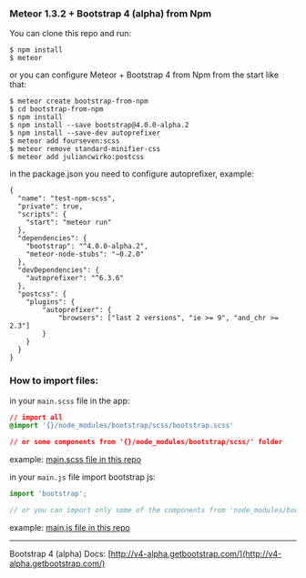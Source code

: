 ### Meteor 1.3.2 + Bootstrap 4 (alpha) from Npm

You can clone this repo and run:

```
$ npm install
$ meteor
```

or you can configure Meteor + Bootstrap 4 from Npm from the start like that:

```
$ meteor create bootstrap-from-npm
$ cd bootstrap-from-npm
$ npm install
$ npm install --save bootstrap@4.0.0-alpha.2
$ npm install --save-dev autoprefixer
$ meteor add fourseven:scss
$ meteor remove standard-minifier-css
$ meteor add juliancwirko:postcss
```

in the package.json you need to configure autoprefixer, example:
```
{
  "name": "test-npm-scss",
  "private": true,
  "scripts": {
    "start": "meteor run"
  },
  "dependencies": {
    "bootstrap": "^4.0.0-alpha.2",
    "meteor-node-stubs": "~0.2.0"
  },
  "devDependencies": {
    "autoprefixer": "^6.3.6"
  },
  "postcss": {
    "plugins": {
        "autoprefixer": {
            "browsers": ["last 2 versions", "ie >= 9", "and_chr >= 2.3"]
        }
    }
  }
}
```

### How to import files:

in your `main.scss` file in the app:

```css
// import all
@import '{}/node_modules/bootstrap/scss/bootstrap.scss'

// or some components from '{}/node_modules/bootstrap/scss/' folder
```

example: [main.scss file in this repo](https://github.com/juliancwirko/meteor-bootstrap-npm-test/blob/master/client/main.scss)


in your `main.js` file import bootstrap js:

```javascript
import 'bootstrap';

// or you can import only some of the components from 'node_modules/bootstrap/dist/js/umd'
```

example: [main.js file in this repo](https://github.com/juliancwirko/meteor-bootstrap-npm-test/blob/master/client/main.js#L5)



---
Bootstrap 4 (alpha) Docs: [http://v4-alpha.getbootstrap.com/](http://v4-alpha.getbootstrap.com/)
